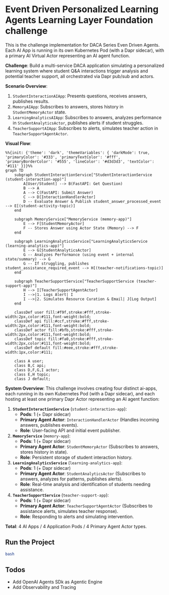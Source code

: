 # Event Driven Personalized Learning Agents Learning Layer Foundation challenge

This is the challenge implementation for DACA Series Even Driven Agents. Each AI App is running in its own Kubernetes Pod (with a Dapr sidecar), with a primary AI Virtual Actor representing an AI agent function.

**Challenge**: Build a multi-service DACA application simulating a personalized learning system where student Q&A interactions trigger analysis and potential teacher support, all orchestrated via Dapr pub/sub and actors.

**Scenario Overview**:

1.  `StudentInteractionAIApp`: Presents questions, receives answers, publishes results.
2.  `MemoryAIApp`: Subscribes to answers, stores history in `StudentMemoryActor` state.
3.  `LearningAnalyticsAIApp`: Subscribes to answers, analyzes performance in `StudentAnalyticsActor`, publishes alerts if student struggles.
4.  `TeacherSupportAIApp`: Subscribes to alerts, simulates teacher action in `TeacherSupportAgentActor`.

**Visual Flow**:

```mermaid
%%{init: {'theme': 'dark', 'themeVariables': { 'darkMode': true, 'primaryColor': '#333', 'primaryTextColor': '#fff', 'primaryBorderColor': '#555', 'lineColor': '#d3d3d3', 'textColor': '#111' }}}%%
graph TD
    subgraph StudentInteractionService["StudentInteractionService (student-interaction-app)"]
        A[User/Student] --> B(FastAPI: Get Question)
        B --> A
        A --> C(FastAPI: Submit Answer)
        C --> D[InteractionHandlerActor]
        D -- Evaluate Answer & Publish student_answer_processed_event --> E[(student-activity-topic)]
    end

    subgraph MemoryService["MemoryService (memory-app)"]
        E --> F[StudentMemoryActor]
        F -- Stores Answer using Actor State (Memory) --> F
    end

    subgraph LearningAnalyticsService["LearningAnalyticsService (learning-analytics-app)"]
        E --> G[StudentAnalyticsActor]
        G -- Analyzes Performance (using event + internal state/summary) --> G
        G -- If struggling, publishes student_assistance_required_event --> H[(teacher-notifications-topic)]
    end

    subgraph TeacherSupportService["TeacherSupportService (teacher-support-app)"]
        H --> I[TeacherSupportAgentActor]
        I -->|1. Logs Alert| I
        I -->|2. Simulates Resource Curation & Email| J[Log Output]
    end

    classDef user fill:#f9f,stroke:#fff,stroke-width:2px,color:#111,font-weight:bold;
    classDef api fill:#ccf,stroke:#fff,stroke-width:2px,color:#111,font-weight:bold;
    classDef actor fill:#bfb,stroke:#fff,stroke-width:2px,color:#111,font-weight:bold;
    classDef topic fill:#fa0,stroke:#fff,stroke-width:2px,color:#111,font-weight:bold;
    classDef default fill:#eee,stroke:#fff,stroke-width:1px,color:#111;

    class A user;
    class B,C api;
    class D,F,G,I actor;
    class E,H topic;
    class J default;
```

**System Overview**: This challenge involves creating four distinct ai-apps, each running in its own Kubernetes Pod (with a Dapr sidecar), and each hosting at least one primary Dapr Actor representing an AI agent function:

1.  **`StudentInteractionService`** (`student-interaction-app`):
    - **Pods**: 1 (+ Dapr sidecar)
    - **Primary Agent Actor**: `InteractionHandlerActor` (Handles incoming answers, publishes events).
    - **Role**: User-facing API and initial event publisher.
2.  **`MemoryService`** (`memory-app`):
    - **Pods**: 1 (+ Dapr sidecar)
    - **Primary Agent Actor**: `StudentMemoryActor` (Subscribes to answers, stores history in state).
    - **Role**: Persistent storage of student interaction history.
3.  **`LearningAnalyticsService`** (`learning-analytics-app`):
    - **Pods**: 1 (+ Dapr sidecar)
    - **Primary Agent Actor**: `StudentAnalyticsActor` (Subscribes to answers, analyzes for patterns, publishes alerts).
    - **Role**: Real-time analysis and identification of students needing assistance.
4.  **`TeacherSupportService`** (`teacher-support-app`):
    - **Pods**: 1 (+ Dapr sidecar)
    - **Primary Agent Actor**: `TeacherSupportAgentActor` (Subscribes to assistance alerts, simulates teacher response).
    - **Role**: Responding to alerts and simulating intervention.

**Total**: 4 AI Apps / 4 Application Pods / 4 Primary Agent Actor types.

## Run the Project

```bash
bash
```

## Todos
- Add OpenAI Agents SDk as Agentic Engine
- Add Observability and Tracing
